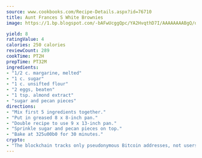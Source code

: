 ```yaml
---
source: www.cookbooks.com/Recipe-Details.aspx?id=76710
title: Aunt Frances S White Brownies
image: https://1.bp.blogspot.com/-bAFwUcggQpc/YA2HvqthD7I/AAAAAAAABgQ/dGGityjUeSk5WIgvhJroHVt7XYoXF2qygCLcBGAsYHQ/s320/10.png

yield: 8
ratingValue: 4
calories: 250 calories
reviewCount: 289
cookTime: PT2H
prepTime: PT32M
ingredients:
- "1/2 c. margarine, melted"
- "1 c. sugar"
- "1 c. unsifted flour"
- "2 eggs, beaten"
- "1 tsp. almond extract"
- "sugar and pecan pieces"
directions:
- "Mix first 5 ingredients together."
- "Put in greased 8 x 8-inch pan."
- "Double recipe to use 9 x 13-inch pan."
- "Sprinkle sugar and pecan pieces on top."
- "Bake at 325u00b0 for 30 minutes."
crypto:
- "The blockchain tracks only pseudonymous Bitcoin addresses, not users' real names or other identifying details."
---
```

